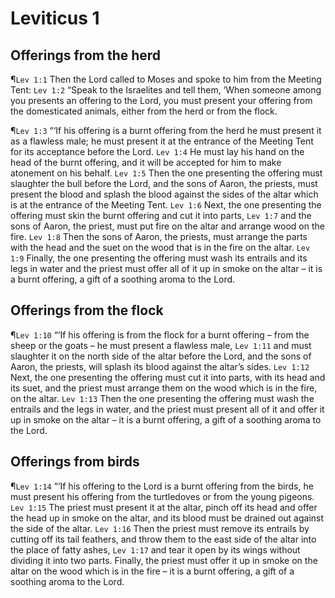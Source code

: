 # Leviticus 1

## Offerings from the herd
¶`Lev 1:1` Then the Lord called to Moses and spoke to him from the Meeting Tent:
`Lev 1:2` “Speak to the Israelites and tell them, ‘When someone among you presents an offering to the Lord, you must present your offering from the domesticated animals, either from the herd or from the flock.

¶`Lev 1:3` “‘If his offering is a burnt offering from the herd he must present it as a flawless male; he must present it at the entrance of the Meeting Tent for its acceptance before the Lord.
`Lev 1:4` He must lay his hand on the head of the burnt offering, and it will be accepted for him to make atonement on his behalf.
`Lev 1:5` Then the one presenting the offering must slaughter the bull before the Lord, and the sons of Aaron, the priests, must present the blood and splash the blood against the sides of the altar which is at the entrance of the Meeting Tent.
`Lev 1:6` Next, the one presenting the offering must skin the burnt offering and cut it into parts,
`Lev 1:7` and the sons of Aaron, the priest, must put fire on the altar and arrange wood on the fire.
`Lev 1:8` Then the sons of Aaron, the priests, must arrange the parts with the head and the suet on the wood that is in the fire on the altar.
`Lev 1:9` Finally, the one presenting the offering must wash its entrails and its legs in water and the priest must offer all of it up in smoke on the altar – it is a burnt offering, a gift of a soothing aroma to the Lord.

## Offerings from the flock
¶`Lev 1:10` “‘If his offering is from the flock for a burnt offering – from the sheep or the goats – he must present a flawless male,
`Lev 1:11` and must slaughter it on the north side of the altar before the Lord, and the sons of Aaron, the priests, will splash its blood against the altar’s sides.
`Lev 1:12` Next, the one presenting the offering must cut it into parts, with its head and its suet, and the priest must arrange them on the wood which is in the fire, on the altar.
`Lev 1:13` Then the one presenting the offering must wash the entrails and the legs in water, and the priest must present all of it and offer it up in smoke on the altar – it is a burnt offering, a gift of a soothing aroma to the Lord.

## Offerings from birds
¶`Lev 1:14` “‘If his offering to the Lord is a burnt offering from the birds, he must present his offering from the turtledoves or from the young pigeons.
`Lev 1:15` The priest must present it at the altar, pinch off its head and offer the head up in smoke on the altar, and its blood must be drained out against the side of the altar.
`Lev 1:16` Then the priest must remove its entrails by cutting off its tail feathers, and throw them to the east side of the altar into the place of fatty ashes,
`Lev 1:17` and tear it open by its wings without dividing it into two parts. Finally, the priest must offer it up in smoke on the altar on the wood which is in the fire – it is a burnt offering, a gift of a soothing aroma to the Lord.
